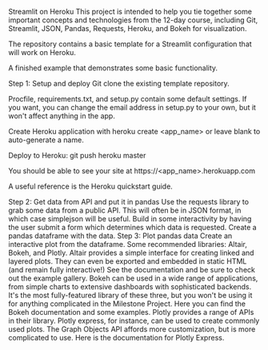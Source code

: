 Streamlit on Heroku
This project is intended to help you tie together some important concepts and technologies from the 12-day course, including Git, Streamlit, JSON, Pandas, Requests, Heroku, and Bokeh for visualization.

The repository contains a basic template for a Streamlit configuration that will work on Heroku.

A finished example that demonstrates some basic functionality.

Step 1: Setup and deploy
Git clone the existing template repository.

Procfile, requirements.txt, and setup.py contain some default settings. If you want, you can change the email address in setup.py to your own, but it won't affect anything in the app.

Create Heroku application with heroku create <app_name> or leave blank to auto-generate a name.

Deploy to Heroku: git push heroku master

You should be able to see your site at https://<app_name>.herokuapp.com

A useful reference is the Heroku quickstart guide.

Step 2: Get data from API and put it in pandas
Use the requests library to grab some data from a public API. This will often be in JSON format, in which case simplejson will be useful.
Build in some interactivity by having the user submit a form which determines which data is requested.
Create a pandas dataframe with the data.
Step 3: Plot pandas data
Create an interactive plot from the dataframe. Some recommended libraries: Altair, Bokeh, and Plotly.
Altair provides a simple interface for creating linked and layered plots. They can even be exported and embedded in static HTML (and remain fully interactive!) See the documentation and be sure to check out the example gallery.
Bokeh can be used in a wide range of applications, from simple charts to extensive dashboards with sophisticated backends. It's the most fully-featured library of these three, but you won't be using it for anything complicated in the Milestone Project. Here you can find the Bokeh documentation and some examples.
Plotly provides a range of APIs in their library. Plotly express, for instance, can be used to create commonly used plots. The Graph Objects API affords more customization, but is more complicated to use. Here is the documentation for Plotly Express.
